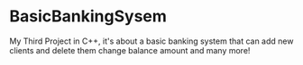# BasicBankingSysem
My Third Project in C++, it's about a basic banking system that can add new clients and delete them change balance amount and many more!
